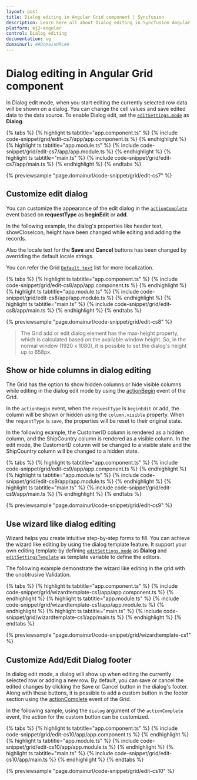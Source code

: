 ```yaml
---
layout: post
title: Dialog editing in Angular Grid component | Syncfusion
description: Learn here all about Dialog editing in Syncfusion Angular Grid component of Syncfusion Essential JS 2 and more.
platform: ej2-angular
control: Dialog editing 
documentation: ug
domainurl: ##DomainURL##
---
```


# Dialog editing in Angular Grid component

In Dialog edit mode, when you start editing the currently selected row data will be shown on a dialog. You can change the cell values and save edited data to the data source. To enable Dialog edit, set the [`editSettings.mode`](https://ej2.syncfusion.com/angular/documentation/api/grid/editSettings/#mode) as **Dialog**.

{% tabs %}
{% highlight ts tabtitle="app.component.ts" %}
{% include code-snippet/grid/edit-cs7/app/app.component.ts %}
{% endhighlight %}
{% highlight ts tabtitle="app.module.ts" %}
{% include code-snippet/grid/edit-cs7/app/app.module.ts %}
{% endhighlight %}
{% highlight ts tabtitle="main.ts" %}
{% include code-snippet/grid/edit-cs7/app/main.ts %}
{% endhighlight %}
{% endtabs %}
  
{% previewsample "page.domainurl/code-snippet/grid/edit-cs7" %}

## Customize edit dialog

You can customize the appearance of the edit dialog in the [`actionComplete`](https://ej2.syncfusion.com/angular/documentation/api/grid/#actioncomplete) event based on **requestType** as **beginEdit** or **add**.

In the following example, the dialog's properties like header text, showCloseIcon, height have been changed while editing and adding the records.

Also the locale text for the **Save** and **Cancel** buttons has been changed by overriding the default locale strings.

You can refer the Grid [`Default text`](../global-local/) list for more localization.

{% tabs %}
{% highlight ts tabtitle="app.component.ts" %}
{% include code-snippet/grid/edit-cs8/app/app.component.ts %}
{% endhighlight %}
{% highlight ts tabtitle="app.module.ts" %}
{% include code-snippet/grid/edit-cs8/app/app.module.ts %}
{% endhighlight %}
{% highlight ts tabtitle="main.ts" %}
{% include code-snippet/grid/edit-cs8/app/main.ts %}
{% endhighlight %}
{% endtabs %}
  
{% previewsample "page.domainurl/code-snippet/grid/edit-cs8" %}

> The Grid add or edit dialog element has the max-height property, which is calculated based on the available window height. So, in the normal window (1920 x 1080), it is possible to set the dialog's height up to 658px.

## Show or hide columns in dialog editing

The Grid has the option to show hidden columns or hide visible columns while editing in the dialog edit mode by using the [actionBegin](https://ej2.syncfusion.com/angular/documentation/api/grid/#actionbegin) event of the Grid.

In the `actionBegin` event, when the `requestType` is `beginEdit` or add, the column will be shown or hidden using the `column.visible` property. When the `requestType` is `save`, the properties will be reset to their original state.

In the following example, the CustomerID column is rendered as a hidden column, and the ShipCountry column is rendered as a visible column. In the edit mode, the CustomerID column will be changed to a visible state and the ShipCountry column will be changed to a hidden state.

{% tabs %}
{% highlight ts tabtitle="app.component.ts" %}
{% include code-snippet/grid/edit-cs9/app/app.component.ts %}
{% endhighlight %}
{% highlight ts tabtitle="app.module.ts" %}
{% include code-snippet/grid/edit-cs9/app/app.module.ts %}
{% endhighlight %}
{% highlight ts tabtitle="main.ts" %}
{% include code-snippet/grid/edit-cs9/app/main.ts %}
{% endhighlight %}
{% endtabs %}
  
{% previewsample "page.domainurl/code-snippet/grid/edit-cs9" %}

## Use wizard like dialog editing

Wizard helps you create intuitive step-by-step forms to fill. You can achieve the wizard like editing by using the dialog template feature. It support your own editing template by defining [`editSettings.mode`](https://ej2.syncfusion.com/angular/documentation/api/grid/editSettings/#mode) as **Dialog** and [`editSettingsTemplate`](https://ej2.syncfusion.com/angular/documentation/api/grid/editSettings/#template) as template variable to define the editors.

The following example demonstrate the wizard like editing in the grid with the unobtrusive Validation.

{% tabs %}
{% highlight ts tabtitle="app.component.ts" %}
{% include code-snippet/grid/wizardtemplate-cs1/app/app.component.ts %}
{% endhighlight %}
{% highlight ts tabtitle="app.module.ts" %}
{% include code-snippet/grid/wizardtemplate-cs1/app/app.module.ts %}
{% endhighlight %}
{% highlight ts tabtitle="main.ts" %}
{% include code-snippet/grid/wizardtemplate-cs1/app/main.ts %}
{% endhighlight %}
{% endtabs %}
  
{% previewsample "page.domainurl/code-snippet/grid/wizardtemplate-cs1" %}

## Customize Add/Edit Dialog footer

In dialog edit mode, a dialog will show up when editing the currently selected row or adding a new row. By default, you can save or cancel the edited changes by clicking the Save or Cancel button in the dialog's footer. Along with these buttons, it is possible to add a custom button in the footer section using the [actionComplete](https://ej2.syncfusion.com/angular/documentation/api/grid/#actioncomplete) event of the Grid.

In the following sample, using the `dialog` argument of the `actionComplete` event, the action for the custom button can be customized.

{% tabs %}
{% highlight ts tabtitle="app.component.ts" %}
{% include code-snippet/grid/edit-cs10/app/app.component.ts %}
{% endhighlight %}
{% highlight ts tabtitle="app.module.ts" %}
{% include code-snippet/grid/edit-cs10/app/app.module.ts %}
{% endhighlight %}
{% highlight ts tabtitle="main.ts" %}
{% include code-snippet/grid/edit-cs10/app/main.ts %}
{% endhighlight %}
{% endtabs %}
  
{% previewsample "page.domainurl/code-snippet/grid/edit-cs10" %}